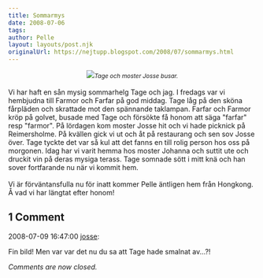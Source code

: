```yaml
---
title: Sommarmys
date: 2008-07-06
tags: 	
author: Pelle
layout: layouts/post.njk
originalUrl: https://nejtupp.blogspot.com/2008/07/sommarmys.html
---
```


<div style="text-align: center;"><img src="../../../../img/Tage%26Josse.jpg"><span style="font-size:85%;"><span style="font-style: italic;">Tage och moster Josse busar.</span></span><br></div><br>Vi har haft en sån mysig sommarhelg Tage och jag. I fredags var vi hembjudna till Farmor och Farfar på god middag. Tage låg på den sköna fårpläden och skrattade mot den spännande taklampan. Farfar och Farmor kröp på golvet, busade med Tage och försökte få honom att säga "farfar" resp "farmor". På lördagen kom moster Josse hit och vi hade picknick på Reimersholme. På kvällen gick vi ut och åt på restaurang och sen sov Josse över. Tage tyckte det var så kul att det fanns en till rolig person hos oss på morgonen. Idag har vi varit hemma hos moster Johanna och suttit ute och druckit vin på deras mysiga terass. Tage somnade sött i mitt knä och han sover fortfarande nu när vi kommit hem.<br><br>Vi är förväntansfulla nu för inatt kommer Pelle äntligen hem från Hongkong. Å vad vi har längtat efter honom!

<div class="comments">
	<div class="comments-header"><h2>1 Comment</h2></div>
	<div class="comments-body">
			<div class="comment" id="comment-5380317907156201314">
				<p class="comment-header">
					<date datetime="2008-07-09T16:47:00.000+02:00">2008-07-09 16:47:00</date> 
					<a href="https://www.blogger.com/profile/15020890696656544453" rel="nofollow">josse</a>:
				</p>
				<div class="comment-content"><p>Fin bild! Men var var det nu du sa att Tage hade smalnat av...?!</p></div>
				<div class="comment-footer"></div>
			</div></div>
	<p class="comments-footer"><em>Comments are now closed.</em></p>
</div>